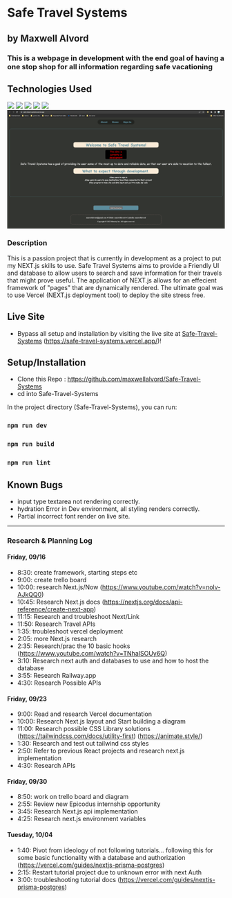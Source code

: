 # Safe Travel Systems

## by Maxwell Alvord

### This is a webpage in development with the end goal of having a one stop shop for all information regarding safe vacationing  

## Technologies Used
<img src="https://cdn.jsdelivr.net/gh/devicons/devicon/icons/html5/html5-original.svg" width="50"/>
<img src="https://cdn.jsdelivr.net/gh/devicons/devicon/icons/javascript/javascript-original.svg" width="50"/>
<img src="https://cdn.jsdelivr.net/gh/devicons/devicon/icons/react/react-original.svg" width="50" />
<img src="https://cdn.jsdelivr.net/gh/devicons/devicon/icons/css3/css3-original.svg" width="50"/>
<img src="https://cdn.jsdelivr.net/gh/devicons/devicon/icons/nextjs/nextjs-original.svg" width="50"/>

<div style="display: flex; justify-content: center"><img src="./stspic.png"></div>
          
### Description
This is a passion project that is currently in development as a project to put my NEXT.js skills to use. Safe Travel Systems aims to provide a Friendly UI and database to allow users to search and save information for their travels that might prove useful. The application of NEXT.js allows for an effecient framework of "pages" that are dynamically rendered. The ultimate goal was to use Vercel (NEXT.js deployment tool) to deploy the site stress free. 

## Live Site
* Bypass all setup and installation by visiting the live site at <a href='https://safe-travel-systems.vercel.app/'>Safe-Travel-Systems</a> (https://safe-travel-systems.vercel.app/)!

## Setup/Installation
* Clone this Repo : <https://github.com/maxwellalvord/Safe-Travel-Systems>
* cd into Safe-Travel-Systems

In the project directory (Safe-Travel-Systems), you can run:

### `npm run dev`

### `npm run build`

### `npm run lint`

## Known Bugs
* input type textarea not rendering correctly.
* hydration Error in Dev environment, all styling renders correctly.
* Partial incorrect font render on live site.

---
### Research & Planning Log
#### Friday, 09/16
* 8:30: create framework, starting steps etc
* 9:00: create trello board
* 10:00: research Next.js/Now (https://www.youtube.com/watch?v=nolv-AJkQQ0)
* 10:45: Research Next.js docs (https://nextjs.org/docs/api-reference/create-next-app)
* 11:15: Research and troubleshoot Next/Link
* 11:50: Research Travel APIs
* 1:35: troubleshoot vercel deployment
* 2:05: more Next.js research
* 2:35: Research/prac the 10 basic hooks (https://www.youtube.com/watch?v=TNhaISOUy6Q)
* 3:10: Research next auth and databases to use and how to host the database
* 3:55: Research Railway.app
* 4:30: Research Possible APIs
#### Friday, 09/23
* 9:00: Read and research Vercel documentation
* 10:00: Research Next.js layout and Start building a diagram
* 11:00: Research possible CSS Library solutions (https://tailwindcss.com/docs/utility-first) (https://animate.style/)
* 1:30: Research and test out tailwind css styles
* 2:50: Refer to previous React projects and research next.js implementation
* 4:30: Research APIs

#### Friday, 09/30
* 8:50: work on trello board and diagram
* 2:55: Review new Epicodus internship opportunity
* 3:45: Research Next.js api implementation
* 4:25: Research next.js environment variables

#### Tuesday, 10/04
* 1:40: Pivot from ideology of not following tutorials... following this for some basic functionality with a database and authorization (https://vercel.com/guides/nextjs-prisma-postgres)
* 2:15: Restart tutorial project due to unknown error with next Auth
* 3:00: troubleshooting tutorial docs (https://vercel.com/guides/nextjs-prisma-postgres)